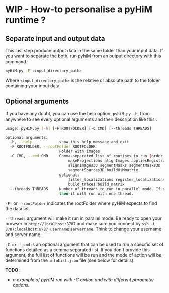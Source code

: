 # WIP - How-to personalise a pyHiM runtime ?

## Separate input and output data
This last step produce output data in the same folder than your input data. If you want to separate the both, run pyhiM from an output directory with this command :
```bash
pyHiM.py -F <input_directory_path>
```
Where `<input_directory_path>` is the relative or absolute path to the folder containing your input data.

## Optional arguments

If you have any doubt, you can use the help option, `pyhiM.py -h`, from anywhere to see every optional arguments and their description like this :
```sh
usage: pyHiM.py [-h] [-F ROOTFOLDER] [-C CMD] [--threads THREADS]

optional arguments:
  -h, --help            show this help message and exit
  -F ROOTFOLDER, --rootFolder ROOTFOLDER
                        Folder with images
  -C CMD, --cmd CMD     Comma-separated list of routines to run (order matters!):
                            makeProjections alignImages appliesRegistrations
                            alignImages3D segmentMasks segmentMasks3D
                            segmentSources3D buildHiMmatrix
                        optional:
                            filter_localizations register_localizations
                            build_traces build_matrix
  --threads THREADS     Number of threads to run in parallel mode. If none,
                        then it will run with one thread.
```



```-F ``` or ```--rootFolder``` indicates the rootFolder where pyHiM expects to find the dataset.

```--threads``` argument will make it run in parallel mode. Be ready to open your browser in ```http://localhost:8787``` and make sure you connect by ```ssh -L 8787:localhost:8787 username@servername```. Think to change your username and server name.

```-C or --cmd``` is an optional argument that can be used to run a specific set of functions detailed as a comma separated list. If you don't provide this argument, the full list of functions will be run and the mode of action will be determined from the ```infoList.json``` file (see below for details).

**TODO :**
- *a example of pyHiM run with -C option and with different parameter options.*